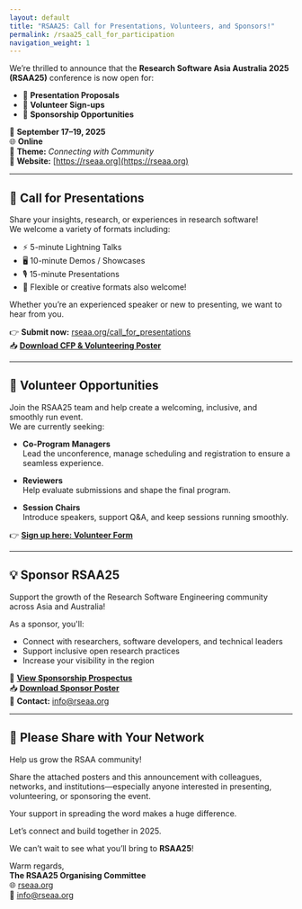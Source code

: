 ```yaml
---
layout: default
title: "RSAA25: Call for Presentations, Volunteers, and Sponsors!"
permalink: /rsaa25_call_for_participation
navigation_weight: 1
---
```


We’re thrilled to announce that the **Research Software Asia Australia 2025 (RSAA25)** conference is now open for:

- 📣 **Presentation Proposals**  
- 🙋 **Volunteer Sign-ups**  
- 💼 **Sponsorship Opportunities**  

📅 **September 17–19, 2025**  
🌐 **Online**  
🎯 **Theme:** *Connecting with Community*  
🔗 **Website:** [https://rseaa.org](https://rseaa.org)

---

## 🎤 Call for Presentations

Share your insights, research, or experiences in research software!  
We welcome a variety of formats including:

- ⚡ 5-minute Lightning Talks  
- 🖥️ 10-minute Demos / Showcases  
- 🎙️ 15-minute Presentations  
- 🎨 Flexible or creative formats also welcome!

Whether you’re an experienced speaker or new to presenting, we want to hear from you.

👉 **Submit now:** [rseaa.org/call_for_presentations](https://rseaa.org/call_for_presentations)  
📥 **[Download CFP & Volunteering Poster](http://raw.githubusercontent.com/RSEAA/RSEAA.github.io/master/posters/RSAA25-CFPV-Poster.pdf)**

---

## 🤝 Volunteer Opportunities

Join the RSAA25 team and help create a welcoming, inclusive, and smoothly run event.  
We are currently seeking:

- **Co-Program Managers**  
  Lead the unconference, manage scheduling and registration to ensure a seamless experience.

- **Reviewers**  
  Help evaluate submissions and shape the final program.

- **Session Chairs**  
  Introduce speakers, support Q&A, and keep sessions running smoothly.

👉 **[Sign up here: Volunteer Form](https://docs.google.com/forms/d/e/1FAIpQLSfjZ2i0oXcgVP5zIntzjWL3hbpGJVBUJy9bqlz85iMfzcpqfQ/viewform)**

---

## 💡 Sponsor RSAA25

Support the growth of the Research Software Engineering community across Asia and Australia!  

As a sponsor, you'll:

- Connect with researchers, software developers, and technical leaders  
- Support inclusive open research practices  
- Increase your visibility in the region

📄 **[View Sponsorship Prospectus](https://rseaa.org/prospectus)**  
📥 **[Download Sponsor Poster](https://raw.githubusercontent.com/RSEAA/RSEAA.github.io/master/posters/RSAA25-Sponsor-Invitation.pdf)**  
📧 **Contact:** [info@rseaa.org](mailto:info@rseaa.org)

---

## 📢 Please Share with Your Network

Help us grow the RSAA community!

Share the attached posters and this announcement with colleagues, networks, and institutions—especially anyone interested in presenting, volunteering, or sponsoring the event.

Your support in spreading the word makes a huge difference.

Let’s connect and build together in 2025.

We can’t wait to see what you’ll bring to **RSAA25**!

Warm regards,  
**The RSAA25 Organising Committee**  
🌐 [rseaa.org](https://rseaa.org)  
📧 [info@rseaa.org](mailto:info@rseaa.org)
